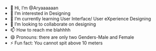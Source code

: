 - 👋 Hi, I’m @Aryaaaaaan
- 👀 I’m interested in Designing
- 🌱 I’m currently learning User Interface/ User eXperience Designing
- 💞️ I’m looking to collaborate on designing
- 📫 How to reach me blahhhh
- 😄 Pronouns: there are only two Genders-Male and Female
- ⚡ Fun fact: You cannot spit above 10 meters
  

<!---
Aryaaaaaan/Aryaaaaaan is a ✨ special ✨ repository because its `README.md` (this file) appears on your GitHub profile.
You can click the Preview link to take a look at your changes.
--->
